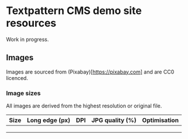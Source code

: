 # Textpattern CMS demo site resources

Work in progress.

## Images
Images are sourced from (Pixabay)[https://pixabay.com] and are CC0 licenced.

### Image sizes
All images are derived from the highest resolution or original file.

| Size | Long edge (px) | DPI | JPG quality (%) | Optimisation |
|---|---|---|---|---|
|   |   |   |   |   |
|   |   |   |   |   |
|   |   |   |   |   |
